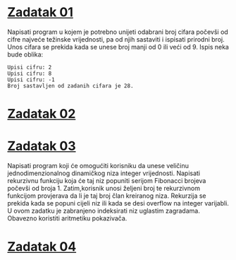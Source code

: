 # [Zadatak 01](./Zadatak%2001.cpp)

Napisati program u kojem je potrebno unijeti odabrani broj cifara počevši od cifre najveće težinske vrijednosti, pa od njih sastaviti i ispisati prirodni broj. Unos cifara se prekida kada se unese broj manji od 0 ili veći od 9. Ispis neka bude oblika:
```
Upisi cifru: 2
Upisi cifru: 8
Upisi cifru: -1
Broj sastavljen od zadanih cifara je 28.
```

# [Zadatak 02](./Zadatak%2002.cpp)




# [Zadatak 03](./Zadatak%2003.cpp)

Napisati program koji će omogućiti korisniku da unese veličinu jednodimenzionalnog dinamičkog niza integer vrijednosti. Napisati rekurzivnu funkciju koja će taj niz popuniti serijom Fibonacci brojeva počevši od broja 1. Zatim,korisnik unosi željeni broj te rekurzivnom funkcijom provjerava da li je taj broj član kreiranog niza. Rekurzija se prekida kada se popuni cijeli niz ili kada se desi overflow na integer varijabli. U ovom zadatku je zabranjeno indeksirati niz uglastim zagradama. Obavezno koristiti aritmetiku pokazivača.


# [Zadatak 04](./Zadatak%2004.cpp)

